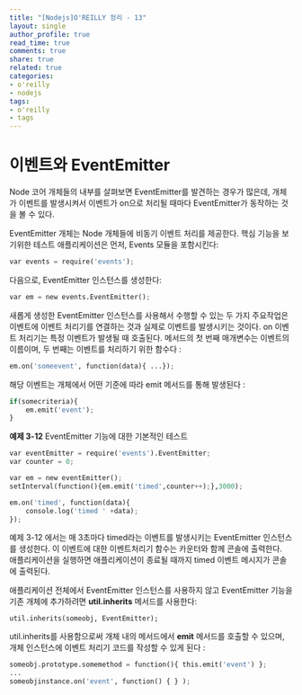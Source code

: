 ```yaml
---
title: "[Nodejs]O'REILLY 정리 - 13"
layout: single
author_profile: true
read_time: true
comments: true
share: true
related: true
categories:
- o'reilly
- nodejs
tags:
- o'reilly
- tags
---
```


# 이벤트와 EventEmitter
Node 코어 개체들의 내부를 살펴보면 EventEmitter를 발견하는 경우가 많은데, 개체가 이벤트를 발생시켜서 이벤트가 on으로 처리될 때마다 EventEmitter가 동작하는 것을 볼 수 있다.   

EventEmitter 개체는 Node 개체들에 비동기 이벤트 처리를 제공한다. 핵심 기능을 보기위한 테스트 애플리케이션은 먼저, Events 모듈을 포함시킨다:   

```python
var events = require('events');
```

다음으로, EventEmitter 인스턴스를 생성한다:   

```python
var em = new events.EventEmitter(); 
```

새롭게 생성한 EventEmitter 인스턴스를 사용해서 수행할 수 있는 두 가지 주요작업은 이벤트에 이벤트 처리기를 연결하는 것과 실제로 이벤트를 발생시키는 것이다. on 이벤트 처리기는 특정 이벤트가 발생될 때 호출된다. 메서드의 첫 번째 매개변수는 이벤트의 이름이며, 두 번째는 이벤트를 처리하기 위한 함수다 :   

```python
em.on('someevent', function(data){ ...});
```

해당 이벤트는 개체에서 어떤 기준에 따라 emit 메서드를 통해 발생된다 :   

```python
if(somecriteria){
	em.emit('event');
}
```

**예제 3-12** EventEmitter 기능에 대한 기본적인 테스트   
```python
var eventEmitter = require('events').EventEmitter;
var counter = 0;

var em = new eventEmitter();
setInterval(function(){em.emit('timed',counter++);},3000);

em.on('timed', function(data){
	console.log('timed ' +data);
});
```
예제 3-12 에서는 매 3초마다 timed라는 이벤트를 발생시키는 EventEmitter 인스턴스를 생성한다. 이 이벤트에 대한 이벤트처리기 함수는 카운터와 함께 콘솔에 출력한다.   
애플리케이션을 실행하면 애플리케이션이 종료될 때까지 timed 이벤트 메시지가 콘솔에 출력된다.   

애플리케이션 전체에서 EventEmitter 인스턴스를 사용하지 않고 EventEmitter 기능을 기존 개체에 추가하려면 **util.inherits** 메서드를 사용한다:   

`util.inherits(someobj, EventEmitter);`

util.inherits를 사용함으로써 개체 내의 메서드에서 **emit** 메서드를 호출할 수 있으며, 개체 인스턴스에 이벤트 처리기 코드를 작성할 수 있게 된다 :   
```python
someobj.prototype.somemethod = function(){ this.emit('event') };
...
someobjinstance.on('event', function() { } );
```